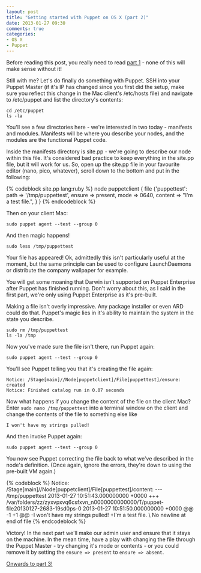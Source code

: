 ```yaml
---
layout: post
title: "Getting started with Puppet on OS X (part 2)"
date: 2013-01-27 09:30
comments: true
categories: 
- OS X
- Puppet
---
```

Before reading this post, you really need to read [part 1](http://grahamgilbert.com/blog/2013/01/25/getting-started-with-puppet-part-1/) - none of this will make sense without it!

Still with me? Let's do finally do something with Puppet. SSH into your Puppet Master (if it's IP has changed since you first did the setup, make sure you reflect this change in the Mac client's /etc/hosts file) and navigate to /etc/puppet and list the directory's contents:

	cd /etc/puppet
	ls -la

You'll see a few directories here - we're interested in two today - manifests and modules. Manifests will be where you describe your nodes, and the modules are the functional Puppet code.
<!-- more -->
Inside the manifests directory is site.pp - we're going to describe our node within this file. It's considered bad practice to keep everything in the site.pp file, but it will work for us. So, open up the site.pp file in your favourite editor (nano, pico, whatever), scroll down to the bottom and put in the following:

{% codeblock site.pp lang:ruby %}
node puppetclient {
    file {'puppettest':
      path    => '/tmp/puppettest',
      ensure  => present,
      mode    => 0640,
      content => "I'm a test file.",
    }
}
{% endcodeblock %}

Then on your client Mac:

	sudo puppet agent --test --group 0

And then magic happens! 

	sudo less /tmp/puppettest
	
Your file has appeared! Ok, admittedly this isn't particularly useful at the moment, but the same principle can be used to configure LaunchDaemons or distribute the company wallpaper for example.

You will get some moaning that Darwin isn't supported on Puppet Enterprise after Puppet has finished running. Don't worry about this, as I said in the first part, we're only using Puppet Enterprise as it's pre-built. 

Making a file isn't overly impressive. Any package installer or even ARD could do that. Puppet's magic lies in it's ability to maintain the system in the state you describe.

	sudo rm /tmp/puppettest
	ls -la /tmp

Now you've made sure the file isn't there, run Puppet again:

	sudo puppet agent --test --group 0

You'll see Puppet telling you that it's creating the file again:

	Notice: /Stage[main]//Node[puppetclient]/File[puppettest]/ensure: created
	Notice: Finished catalog run in 0.07 seconds
	
Now what happens if you change the content of the file on the client Mac? Enter ``sudo nano /tmp/puppettest`` into a terminal window on the client and change the contents of the file to something else like

	I won't have my strings pulled!
	
And then invoke Puppet again:

	sudo puppet agent --test --group 0
	
You now see Puppet correcting the file back to what we've described in the node's definition. (Once again, ignore the errors, they're down to using the pre-built VM again.)

{% codeblock %}
Notice: /Stage[main]//Node[puppetclient]/File[puppettest]/content: 
--- /tmp/puppettest	2013-01-27 10:51:43.000000000 +0000
+++ /var/folders/zz/zyxvpxvq6csfxvn_n0000000000000/T/puppet-file20130127-2683-19sd0ps-0	2013-01-27 10:51:50.000000000 +0000
@@ -1 +1 @@
-I won't have my strings pulled!
+I'm a test file.
\ No newline at end of file
{% endcodeblock %}

Victory! In the next part we'll make our admin user and ensure that it stays on the machine. In the mean time, have a play with changing the file through the Puppet Master - try changing it's mode or contents - or you could remove it by setting the ``ensure => present`` to ``ensure => absent``.
	
[Onwards to part 3!](/blog/2013/02/24/getting-started-with-puppet-on-os-x-part-3/)
